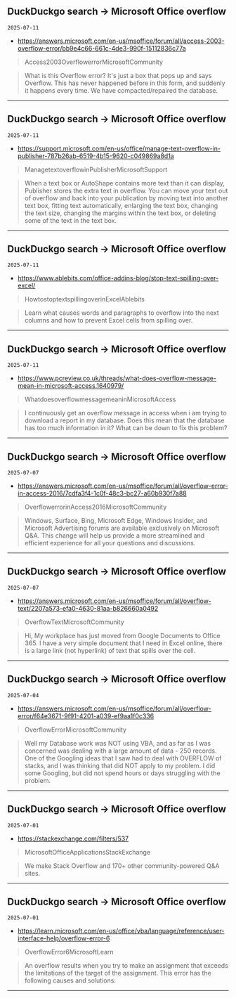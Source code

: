 ## DuckDuckgo search -> Microsoft Office overflow
`2025-07-11`

* https://answers.microsoft.com/en-us/msoffice/forum/all/access-2003-overflow-error/bb9e4c66-661c-4de3-990f-15112836c77a

<blockquote>
 Access2003OverflowerrorMicrosoftCommunity
</blockquote>
<blockquote>
What is this Overflow error? It's just a box that pops up and says Overflow. This has never happened before in this form, and suddenly it happens every time. We have compacted/repaired the database.
</blockquote>

---

## DuckDuckgo search -> Microsoft Office overflow
`2025-07-11`

* https://support.microsoft.com/en-us/office/manage-text-overflow-in-publisher-787b26ab-6519-4b15-9620-c049869a8d1a

<blockquote>
 ManagetextoverflowinPublisherMicrosoftSupport
</blockquote>
<blockquote>
When a text box or AutoShape contains more text than it can display, Publisher stores the extra text in overflow. You can move your text out of overflow and back into your publication by moving text into another text box, fitting text automatically, enlarging the text box, changing the text size, changing the margins within the text box, or deleting some of the text in the text box.
</blockquote>

---

## DuckDuckgo search -> Microsoft Office overflow
`2025-07-11`

* https://www.ablebits.com/office-addins-blog/stop-text-spilling-over-excel/

<blockquote>
 HowtostoptextspillingoverinExcelAblebits
</blockquote>
<blockquote>
Learn what causes words and paragraphs to overflow into the next columns and how to prevent Excel cells from spilling over.
</blockquote>

---

## DuckDuckgo search -> Microsoft Office overflow
`2025-07-11`

* https://www.pcreview.co.uk/threads/what-does-overflow-message-mean-in-microsoft-access.1640979/

<blockquote>
 WhatdoesoverflowmessagemeaninMicrosoftAccess
</blockquote>
<blockquote>
I continuously get an overflow message in access when i am trying to download a report in my database. Does this mean that the database has too much information in it? What can be down to fix this problem?
</blockquote>

---

## DuckDuckgo search -> Microsoft Office overflow
`2025-07-07`

* https://answers.microsoft.com/en-us/msoffice/forum/all/overflow-error-in-access-2016/7cdfa3f4-1c0f-48c3-bc27-a60b930f7a88

<blockquote>
 OverflowerrorinAccess2016MicrosoftCommunity
</blockquote>
<blockquote>
Windows, Surface, Bing, Microsoft Edge, Windows Insider, and Microsoft Advertising forums are available exclusively on Microsoft Q&amp;A. This change will help us provide a more streamlined and efficient experience for all your questions and discussions.
</blockquote>

---

## DuckDuckgo search -> Microsoft Office overflow
`2025-07-07`

* https://answers.microsoft.com/en-us/msoffice/forum/all/overflow-text/2207a573-efa0-4630-81aa-b826660a0492

<blockquote>
 OverflowTextMicrosoftCommunity
</blockquote>
<blockquote>
Hi, My workplace has just moved from Google Documents to Office 365. I have a very simple document that I need in Excel online, there is a large link (not hyperlink) of text that spills over the cell.
</blockquote>

---

## DuckDuckgo search -> Microsoft Office overflow
`2025-07-04`

* https://answers.microsoft.com/en-us/msoffice/forum/all/overflow-error/f64e3671-9f91-4201-a039-ef9aa1f0c336

<blockquote>
 OverflowErrorMicrosoftCommunity
</blockquote>
<blockquote>
Well my Database work was NOT using VBA, and as far as I was concerned was dealing with a large amount of data - 250 records. One of the Googling ideas that I saw had to deal with OVERFLOW of stacks, and I was thinking that did NOT apply to my problem. I did some Googling, but did not spend hours or days struggling with the problem.
</blockquote>

---

## DuckDuckgo search -> Microsoft Office overflow
`2025-07-01`

* https://stackexchange.com/filters/537

<blockquote>
 MicrosoftOfficeApplicationsStackExchange
</blockquote>
<blockquote>
We make Stack Overflow and 170+ other community-powered Q&amp;A sites.
</blockquote>

---

## DuckDuckgo search -> Microsoft Office overflow
`2025-07-01`

* https://learn.microsoft.com/en-us/office/vba/language/reference/user-interface-help/overflow-error-6

<blockquote>
 OverflowError6MicrosoftLearn
</blockquote>
<blockquote>
An overflow results when you try to make an assignment that exceeds the limitations of the target of the assignment. This error has the following causes and solutions:
</blockquote>

---

